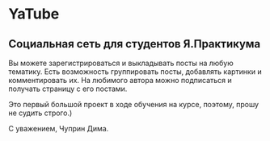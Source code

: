 # YaTube
## Социальная сеть для студентов Я.Практикума

Вы можете зарегистрироваться и выкладывать посты на любую тематику. 
Есть возможность группировать посты, добавлять картинки и комментировать их.
На любимого автора можно подписаться и получать страницу с его постами.

Это первый большой проект в ходе обучения на курсе, поэтому, прошу не судить строго.)

С уважением, Чуприн Дима.
